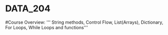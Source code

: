 # DATA_204

#Course Overview:
''' String methods, Control Flow, List(Arrays), Dictionary, For Loops, While Loops and functions'''



